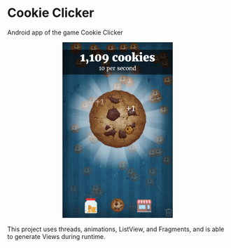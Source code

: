 # Cookie Clicker

Android app of the game Cookie Clicker

<div align="center"><img height="400" src="images/screenshot.png" alt="Cookie Clicker Screenshot">
</div>

This project uses threads, animations, ListView, and Fragments, and is able to generate Views during runtime.
